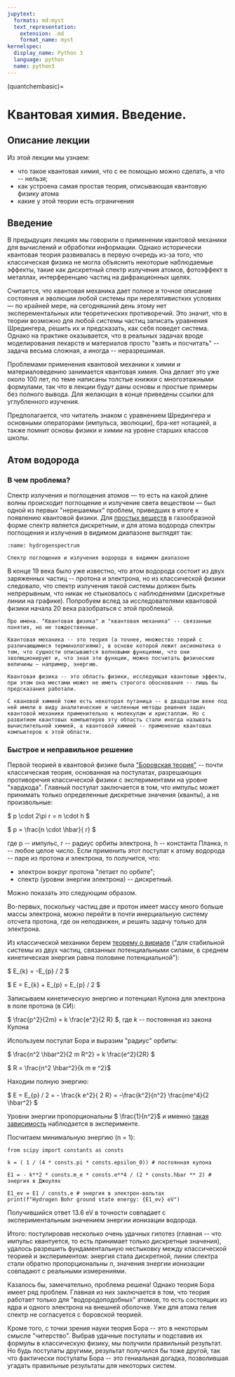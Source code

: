 ```yaml
---
jupytext:
  formats: md:myst
  text_representation:
    extension: .md
    format_name: myst
kernelspec:
  display_name: Python 3
  language: python
  name: python3
---
```


(quantchembasic)=

# Квантовая химия. Введение.

## Описание лекции

Из этой лекции мы узнаем:

- что такое квантовая химия, что с ее помощью можно сделать, а что -- нельзя;
- как устроена самая простая теория, описывающая квантовую физику атома
- какие у этой теории есть ограничения

## Введение

В предыдущих лекциях мы говорили о применении квантовой механики для вычислений и обработки информации. Однако исторически квантовая теория развивалась в первую очередь из-за того, что классическая физика не могла объяснить некоторые наблюдаемые эффекты, такие как дискретный спектр излучения атомов, фотоэффект в металлах, интерференцию частиц на дифракционных щелях.

Считается, что квантовая механика дает полное и точное описание состояния и эволюции любой системы при нерелятивистких условиях — по крайней мере, на сегодняшний день этому нет эксперементальных или теоретических противоречий. Это значит, что в теории возможно для любой системы частиц записать уравнения Шредингера, решить их и предсказать, как себя поведет система. Однако на практике оказывается, что в реальных задачах вроде моделирования лекарств и материалов просто "взять и посчитать" -- задача весьма сложная, а иногда -- неразрешимая.

Проблемами применения квантовой механики к химии и материаловедению занимается квантовая химия. Она делает это уже около 100 лет, по теме написаны толстые книжки с многоэтажными формулами, так что в лекции будут даны основы и простые примеры без полного вывода. Для желающих в конце приведены ссылки для углубленного изучения.

Предполагается, что читатель знаком с уравнением Шредингера и основными операторами (импульса, эволюции), бра-кет нотацией, а также помнит основы физики и химии на уровне старших классов школы.

## Атом водорода

### В чем проблема?

Спектр излучения и поглощения атомов — то есть на какой длине волны происходит поглощение и излучение света веществом — был одной из первых "нерешаемых" проблем, приведших в итоге к появлению квантовой физики. Для [простых веществ](https://ru.wikipedia.org/wiki/%D0%9F%D1%80%D0%BE%D1%81%D1%82%D1%8B%D0%B5_%D0%B2%D0%B5%D1%89%D0%B5%D1%81%D1%82%D0%B2%D0%B0) в газообразной форме спектр является дискретным, и для атома водорода спектры поглощения и излучения в видимом диапазоне выглядят так:
```{figure} /_static/problemsblock/quantchembasic/HydrogenSpectrum.png
:name: hydrogenspectrum

Спектр поглощения и излучения водорода в видимом диапазоне
```

В конце 19 века было уже известно, что атом водорода состоит из двух заряженных частиц -- протона и электрона, но из классической физики следовало, что спектр излучения такой системы должен быть непрерывным, что никак не стыковалось с наблюдениями (дискретные линии на графике). Попробуем вслед за исследователями квантовой физики начала 20 века разобраться с этой проблемой.

```{note}
Про имена. "Квантовая физика" и "квантовая механика" -- связанные понятия, но не тождественные.

Квантовая механика -- это теория (а точнее, множество теорий с различающимися терминологиями), в основе которой лежит аксиоматика о том, что сущности описываются волновыми функциями, что они эволюционируют и, что зная эти функции, можно посчитать физические величины — например, энергию.

Квантовая физика -- это область физики, исследующая квантовые эффекты, при этом она местами может не иметь строгого обоснования -- лишь бы предсказания работали.

С квановой химией тоже есть некоторая путаница -- в двадцатом веке под ней имели в виду аналитические и численные методы решения задач квантовой механики применительно к молекулам и кристаллам. Но с развитием квантовых компьютеров эту область стали иногда называть вычислительной химией, а квантовой химией -- применение квантовых компьютеров к этой области.
```
### Быстрое и неправильное решение

Первой теорией в квантовой физике была ["Боровская теория"](https://ru.wikipedia.org/wiki/%D0%91%D0%BE%D1%80%D0%BE%D0%B2%D1%81%D0%BA%D0%B0%D1%8F_%D0%BC%D0%BE%D0%B4%D0%B5%D0%BB%D1%8C_%D0%B0%D1%82%D0%BE%D0%BC%D0%B0) -- почти классическая теория, основанная на постулатах, разрешающих противоречия классической физики с экспериментами на уровне "хардкода". Главный постулат заключается в том, что импульс может принимать только определенные дискретные значения (кванты), а не произвольные:

$ p \cdot 2\pi r = n \cdot h $

$ p = \frac{n \cdot \hbar}{ r} $

где p -- импульс, r -- радиус орбиты электрона, h -- константа Планка, n -- любое целое число.
Если применить этот постулат к атому водорода -- паре из протона и электрона, то получится, что:
- электрон вокруг протона "летает по орбите";
- спектр (уровни энергии электрона) -- дискретный.

Можно показать это следующим образом.

Во-первых, поскольку частиц две и протон имеет массу много больше массы электрона, можно перейти в почти инерциальную систему отсчета протона, где он неподвижен, и решить задачу только для электрона.

Из классической механики берем [теорему о вириале](https://ru.wikipedia.org/wiki/%D0%92%D0%B8%D1%80%D0%B8%D0%B0%D0%BB) ("для стабильной системы из двух частиц, связанных потенциальными силами, в среднем кинетическая энергия равна половине потенциальной"):

$ E_{k} = -E_{p} / 2 $

$ E = E_{k} + E_{p} = E_{p} / 2 $

Записываем кинетическую энергию и потенциал Кулона для электрона в поле протона (в СИ):

$ \frac{p^2}{2m} = k \frac{e^2}{2 R} $, где $k$ -- постоянная из закона Кулона

Используем постулат Бора и выразим "радиус" орбиты:

$ \frac{n^2 \hbar^2}{2 m R^2} = k \frac{e^2}{2R} $

$ R = \frac{n^2 \hbar^2}{k m e ^2}$

Находим полную энергию:

$ E = E_{p} / 2 = - \frac{k e^2}{ 2 R} = -\frac{k^2}{n^2} \frac{me^4}{2 \hbar^2} $

Уровни энергии пропорциональны $ \frac{1}{n^2}$ и именно [такая зависимость](https://en.wikipedia.org/wiki/Hydrogen_spectral_series) наблюдается в эксперименте.


Посчитаем минимальную энергию (n = 1):
```{code-cell} ipython3
from scipy import constants as consts

k = ( 1 / (4 * consts.pi * consts.epsilon_0)) # постоянная кулона

E1 = - k**2 * consts.m_e * consts.e**4 / (2 * consts.hbar ** 2) # энергия в Джоулях

E1_ev = E1 / consts.e # энергия в электрон-вольтах
print(f"Hydrogen Bohr ground state energy: {E1_ev} eV")
```
Получившийся ответ 13.6 eV в точности совпадает с экспериментальным значением энергии ионизации водорода.

Итого: постулировав несколько очень удачных гипотез (главная -- что импульс квантуется, то есть принимает только дискретные значения), удалось разрешить фундаментальную нестыковку между классической теорией и экспериментом: энергия стала дискретной, линии спектра стали обратно пропорциональны  $n$, значения энергии ионизации совпадают с реальными измерениями.

Казалось бы, замечательно, проблема решена! Однако теория Бора имеет ряд проблем. Главная из них заключается в том, что теория работает только для "водородоподобных" атомов, то есть состоящих из ядра и одного электрона на внешней оболочке. Уже для атома гелия спектр не согласуется с боровской теорией.

Кроме того, с точки зрения науки теория Бора -- это в некоторым смысле "читерство". Выбрав удачные постулаты и подставив их формулы в классическую физику, мы получили правильный результат. Но будь постулаты другими, результат получился бы тоже другой, так что фактически постулаты Бора -- это гениальная догадка, позволившая угадать правильные результаты для некоторых систем.
